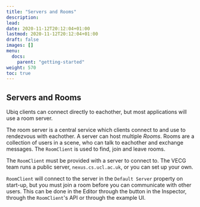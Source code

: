 ```yaml
---
title: "Servers and Rooms"
description: 
lead:
date: 2020-11-12T20:12:04+01:00
lastmod: 2020-11-12T20:12:04+01:00
draft: false
images: []
menu:
  docs:
    parent: "getting-started"
weight: 570
toc: true
---
```


## Servers and Rooms

Ubiq clients can connect directly to eachother, but most applications will use a room server.

The room server is a central service which clients connect to and use to rendezvous with eachother. A server can host multiple *Rooms*. Rooms are a collection of users in a scene, who can talk to eachother and exchange messages. The `RoomClient` is used to find, join and leave rooms.

The `RoomClient` must be provided with a server to connect to. The VECG team runs a public server, `nexus.cs.ucl.ac.uk`, or you can set up your own.

`RoomClient` will connect to the server in the `Default Server` property on start-up, but you must join a room before you can communicate with other users. This can be done in the Editor through the button in the Inspector, through the `RoomClient`'s API or through the example UI.